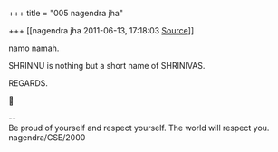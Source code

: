 +++
title = "005 nagendra jha"

+++
[[nagendra jha	2011-06-13, 17:18:03 [Source](https://groups.google.com/g/samskrita/c/Z1sN7qiviXM)]]



namo namah.

SHRINNU is nothing but a short name of SHRINIVAS.

REGARDS.  
  



--  
Be proud of yourself and respect yourself. The world will respect you.  
nagendra/CSE/2000  

